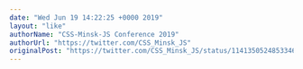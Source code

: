 ```yaml
---
date: "Wed Jun 19 14:22:25 +0000 2019"
layout: "like"
authorName: "CSS-Minsk-JS Conference 2019"
authorUrl: "https://twitter.com/CSS_Minsk_JS"
originalPost: "https://twitter.com/CSS_Minsk_JS/status/1141350524853346304"
---
```

